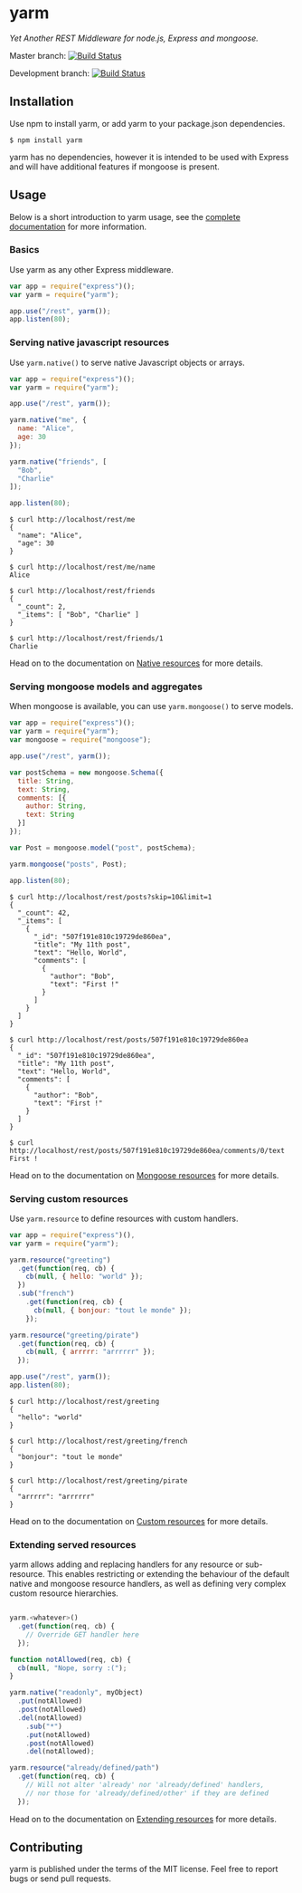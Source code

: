 yarm
====

*Yet Another REST Middleware for node.js, Express and mongoose.*

Master branch: [![Build Status](https://travis-ci.org/njoyard/yarm.png?branch=master)](https://travis-ci.org/njoyard/yarm)

Development branch: [![Build Status](https://travis-ci.org/njoyard/yarm.png?branch=devel)](https://travis-ci.org/njoyard/yarm)



## Installation

Use npm to install yarm, or add yarm to your package.json dependencies.

```
$ npm install yarm
```

yarm has no dependencies, however it is intended to be used with Express and will have additional features if mongoose is present.



## Usage

Below is a short introduction to yarm usage, see the [complete documentation][doc] for more information.

### Basics

Use yarm as any other Express middleware.

```javascript
var app = require("express")();
var yarm = require("yarm");

app.use("/rest", yarm());
app.listen(80);
```


### Serving native javascript resources

Use `yarm.native()` to serve native Javascript objects or arrays.

```javascript
var app = require("express")();
var yarm = require("yarm");

app.use("/rest", yarm());

yarm.native("me", {
  name: "Alice",
  age: 30
});

yarm.native("friends", [
  "Bob",
  "Charlie"
]);

app.listen(80);
```

```
$ curl http://localhost/rest/me
{
  "name": "Alice",
  "age": 30
}

$ curl http://localhost/rest/me/name
Alice

$ curl http://localhost/rest/friends
{
  "_count": 2,
  "_items": [ "Bob", "Charlie" ]
}

$ curl http://localhost/rest/friends/1
Charlie
```

Head on to the documentation on [Native resources][doc-native] for more details.


### Serving mongoose models and aggregates

When mongoose is available, you can use `yarm.mongoose()` to serve models.

```javascript
var app = require("express")();
var yarm = require("yarm");
var mongoose = require("mongoose");

app.use("/rest", yarm());

var postSchema = new mongoose.Schema({
  title: String,
  text: String,
  comments: [{
    author: String,
    text: String
  }]
});

var Post = mongoose.model("post", postSchema);

yarm.mongoose("posts", Post);

app.listen(80);
```

```
$ curl http://localhost/rest/posts?skip=10&limit=1
{
  "_count": 42,
  "_items": [
    {
      "_id": "507f191e810c19729de860ea",
      "title": "My 11th post",
      "text": "Hello, World",
      "comments": [
        {
          "author": "Bob",
          "text": "First !"
        }
      ]
    }
  ]
}

$ curl http://localhost/rest/posts/507f191e810c19729de860ea
{
  "_id": "507f191e810c19729de860ea",
  "title": "My 11th post",
  "text": "Hello, World",
  "comments": [
    {
      "author": "Bob",
      "text": "First !"
    }
  ]
}

$ curl http://localhost/rest/posts/507f191e810c19729de860ea/comments/0/text
First !
```

Head on to the documentation on [Mongoose resources][doc-mongoose] for more details.


### Serving custom resources

Use `yarm.resource` to define resources with custom handlers.

```javascript
var app = require("express")(),
var yarm = require("yarm");

yarm.resource("greeting")
  .get(function(req, cb) {
    cb(null, { hello: "world" });
  })
  .sub("french")
    .get(function(req, cb) {
      cb(null, { bonjour: "tout le monde" });
    });

yarm.resource("greeting/pirate")
  .get(function(req, cb) {
    cb(null, { arrrrr: "arrrrrr" });
  });

app.use("/rest", yarm());
app.listen(80);
```

```
$ curl http://localhost/rest/greeting
{
  "hello": "world"
}

$ curl http://localhost/rest/greeting/french
{
  "bonjour": "tout le monde"
}

$ curl http://localhost/rest/greeting/pirate
{
  "arrrrr": "arrrrrr"
}
```

Head on to the documentation on [Custom resources][doc-custom] for more details.


### Extending served resources

yarm allows adding and replacing handlers for any resource or sub-resource. This enables restricting or extending the behaviour of the default native and mongoose resource handlers, as well as defining very complex custom resource hierarchies.

```javascript

yarm.<whatever>()
  .get(function(req, cb) {
    // Override GET handler here
  });

function notAllowed(req, cb) {
  cb(null, "Nope, sorry :(");
}

yarm.native("readonly", myObject)
  .put(notAllowed)
  .post(notAllowed)
  .del(notAllowed)
    .sub("*")
    .put(notAllowed)
    .post(notAllowed)
    .del(notAllowed);

yarm.resource("already/defined/path")
  .get(function(req, cb) {
    // Will not alter 'already' nor 'already/defined' handlers,
    // nor those for 'already/defined/other' if they are defined
  });
```

Head on to the documentation on [Extending resources][doc-extend] for more details.



## Contributing

yarm is published under the terms of the MIT license.  Feel free to report bugs or send pull requests.


[doc]: http://yarm.njoyard.fr
[doc-native]: http://yarm.njoyard.fr/doc-native-resources.html
[doc-mongoose]: http://yarm.njoyard.fr/doc-mongoose-resources.html
[doc-custom]: http://yarm.njoyard.fr/doc-custom-resources.html
[doc-extend]: http://yarm.njoyard.fr/doc-extending-resources.html
